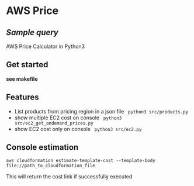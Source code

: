 # AWS Price
## _Sample query_

AWS Price Calculator in Python3
## Get started
**see makefile**
## Features

- List products from pricing region in a json file
` python3 src/products.py`
- show multiple EC2 cost on console
` python3 src/ec2_get_ondemand_prices.py`
- show EC2 cost only on console
` python3 src/ec2.py`

## Console estimation
`aws cloudformation estimate-template-cost --template-body file://path_to_cloudformation_file`

This will return the cost link if successfully executed
